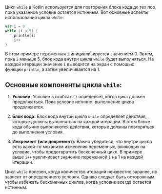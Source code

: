 
Цикл `while` в Kotlin используется для повторения блока кода до тех пор, пока указанное условие остается истинным. Вот основные аспекты использования цикла `while`:

```kotlin
var i = 0
while (i < 5) {
    println(i)
    i++
}
```

В этом примере переменная `i` инициализируется значением 0. Затем, пока `i` меньше 5, блок кода внутри цикла `while` будет выполняться. На каждой итерации значение `i` выводится на экран с помощью функции `println`, а затем увеличивается на 1.

## Основные компоненты цикла `while`:

1. **Условие:** Условие в скобках `()` определяет, когда цикл должен продолжаться. Пока условие истинно, выполнение цикла продолжается.
    
2. **Блок кода:** Блок кода внутри цикла `while` определяет действия, которые должны выполняться на каждой итерации. В этом блоке кода обычно выполняются действия, которые должны повторяться до выполнения условия.
    
3. **Инкремент (или декремент):** Важно убедиться, что внутри цикла есть какой-то механизм изменения переменных, влияющих на условие, чтобы предотвратить бесконечный цикл. В примере выше `i++` увеличивает значение переменной `i` на 1 на каждой итерации.
    

Цикл `while` полезен, когда количество итераций неизвестно заранее, но зависит от определенного условия. Однако следует быть осторожным, чтобы избежать бесконечных циклов, когда условие всегда остается истинным.